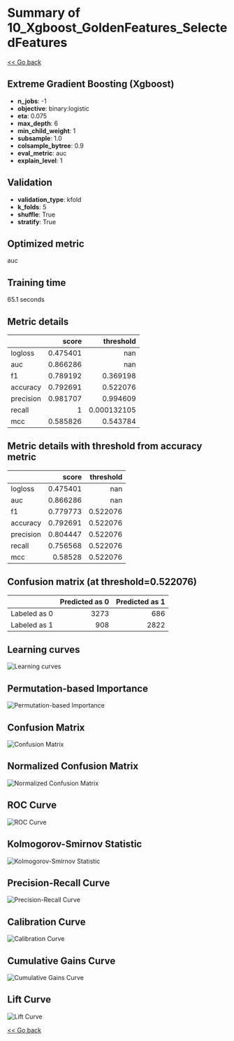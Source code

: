 # Summary of 10_Xgboost_GoldenFeatures_SelectedFeatures

[<< Go back](../README.md)


## Extreme Gradient Boosting (Xgboost)
- **n_jobs**: -1
- **objective**: binary:logistic
- **eta**: 0.075
- **max_depth**: 6
- **min_child_weight**: 1
- **subsample**: 1.0
- **colsample_bytree**: 0.9
- **eval_metric**: auc
- **explain_level**: 1

## Validation
 - **validation_type**: kfold
 - **k_folds**: 5
 - **shuffle**: True
 - **stratify**: True

## Optimized metric
auc

## Training time

65.1 seconds

## Metric details
|           |    score |     threshold |
|:----------|---------:|--------------:|
| logloss   | 0.475401 | nan           |
| auc       | 0.866286 | nan           |
| f1        | 0.789192 |   0.369198    |
| accuracy  | 0.792691 |   0.522076    |
| precision | 0.981707 |   0.994609    |
| recall    | 1        |   0.000132105 |
| mcc       | 0.585826 |   0.543784    |


## Metric details with threshold from accuracy metric
|           |    score |   threshold |
|:----------|---------:|------------:|
| logloss   | 0.475401 |  nan        |
| auc       | 0.866286 |  nan        |
| f1        | 0.779773 |    0.522076 |
| accuracy  | 0.792691 |    0.522076 |
| precision | 0.804447 |    0.522076 |
| recall    | 0.756568 |    0.522076 |
| mcc       | 0.58528  |    0.522076 |


## Confusion matrix (at threshold=0.522076)
|              |   Predicted as 0 |   Predicted as 1 |
|:-------------|-----------------:|-----------------:|
| Labeled as 0 |             3273 |              686 |
| Labeled as 1 |              908 |             2822 |

## Learning curves
![Learning curves](learning_curves.png)

## Permutation-based Importance
![Permutation-based Importance](permutation_importance.png)
## Confusion Matrix

![Confusion Matrix](confusion_matrix.png)


## Normalized Confusion Matrix

![Normalized Confusion Matrix](confusion_matrix_normalized.png)


## ROC Curve

![ROC Curve](roc_curve.png)


## Kolmogorov-Smirnov Statistic

![Kolmogorov-Smirnov Statistic](ks_statistic.png)


## Precision-Recall Curve

![Precision-Recall Curve](precision_recall_curve.png)


## Calibration Curve

![Calibration Curve](calibration_curve_curve.png)


## Cumulative Gains Curve

![Cumulative Gains Curve](cumulative_gains_curve.png)


## Lift Curve

![Lift Curve](lift_curve.png)



[<< Go back](../README.md)
